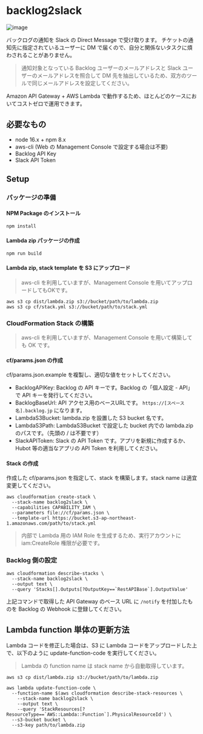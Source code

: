 # backlog2slack

![image](image.jpg)

バックログの通知を Slack の Direct Message で受け取ります。
チケットの通知先に指定されているユーザーに DM で届くので、自分と関係ないタスクに煩わされることがありません。

> 通知対象となっている Backlog ユーザーのメールアドレスと Slack ユーザーのメールアドレスを照合して DM 先を抽出しているため、双方のツールで同じメールアドレスを設定してください。

Amazon API Gateway + AWS Lambda で動作するため、ほとんどのケースにおいてコストゼロで運用できます。


## 必要なもの

- node 16.x + npm 8.x
- aws-cli (Web の Management Console で設定する場合は不要)
- Backlog API Key
- Slack API Token

## Setup

### パッケージの準備

#### NPM Package のインストール

```command-line
npm install
```

#### Lambda zip パッケージの作成

```command-line
npm run build
```

#### Lambda zip, stack template を S3 にアップロード

> aws-cli を利用していますが、Management Console を用いてアップロードしてもOKです。

```command-line
aws s3 cp dist/lambda.zip s3://bucket/path/to/lambda.zip
aws s3 cp cf/stack.yml s3://bucket/path/to/stack.yml
```

### CloudFormation Stack の構築

> aws-cli を利用していますが、Management Console を用いて構築しても OK です。

#### cf/params.json の作成

cf/params.json.example を複製し、適切な値をセットしてください。

- BacklogAPIKey: Backlog の API キーです。Backlog の「個人設定 - API」で API キーを発行してください。
- BacklogBaseUrl: API アクセス用のベースURLです。 `https://[スペース名].backlog.jp` になります。
- LambdaS3Bucket: lambda.zip を設置した S3 bucket 名です。
- LambdaS3Path: LambdaS3Bucket で設定した bucket 内での lambda.zip のパスです。（先頭の / は不要です）
- SlackAPIToken: Slack の API Token です。アプリを新規に作成するか、Hubot 等の適当なアプリの API Token を利用してください。

#### Stack の作成

作成した cf/params.json を指定して、stack を構築します。stack name は適宜変更してください。

```command-line
aws cloudformation create-stack \
  --stack-name backlog2slack \
  --capabilities CAPABILITY_IAM \
  --parameters file://cf/params.json \
  --template-url https://bucket.s3-ap-northeast-1.amazonaws.com/path/to/stack.yml
```

> 内部で Lambda 用の IAM Role を生成するため、実行アカウントに iam:CreateRole 権限が必要です。


### Backlog 側の設定

```command-line
aws cloudformation describe-stacks \
  --stack-name backlog2slack \
  --output text \
  --query 'Stacks[].Outputs[?OutputKey==`RestAPIBase`].OutputValue'
```

上記コマンドで取得した API Gateway のベース URL に `/notify` を付加したものを Backlog の Webhook に登録してください。


## Lambda function 単体の更新方法

Lambda コードを修正した場合は、S3 に Lambda コードをアップロードした上で、以下のように update-function-code を実行してください。

> Lambda の function name は stack name から自動取得しています。

```command-line
aws s3 cp dist/lambda.zip s3://bucket/path/to/lambda.zip

aws lambda update-function-code \
  --function-name $(aws cloudformation describe-stack-resources \
    --stack-name backlog2slack \
    --output text \
    --query 'StackResources[?ResourceType==`AWS::Lambda::Function`].PhysicalResourceId') \
  --s3-bucket bucket \
  --s3-key path/to/lambda.zip
```

